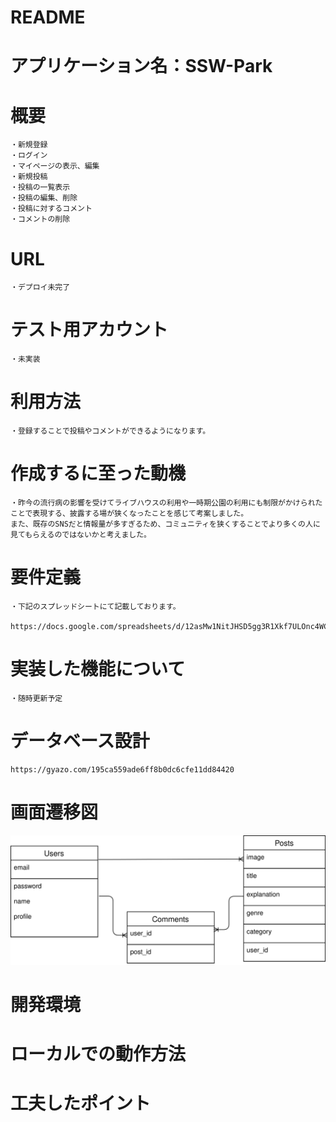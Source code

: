 # README
# アプリケーション名：SSW-Park
# 概要
    ・新規登録
    ・ログイン
    ・マイページの表示、編集
    ・新規投稿
    ・投稿の一覧表示
    ・投稿の編集、削除
    ・投稿に対するコメント
    ・コメントの削除

# URL
    ・デプロイ未完了

# テスト用アカウント
    ・未実装

# 利用方法
    ・登録することで投稿やコメントができるようになります。

# 作成するに至った動機
    ・昨今の流行病の影響を受けてライブハウスの利用や一時期公園の利用にも制限がかけられたことで表現する、披露する場が狭くなったことを感じて考案しました。
    また、既存のSNSだと情報量が多すぎるため、コミュニティを狭くすることでより多くの人に見てもらえるのではないかと考えました。

# 要件定義
    ・下記のスプレッドシートにて記載しております。
      https://docs.google.com/spreadsheets/d/12asMw1NitJHSD5gg3R1Xkf7ULOnc4WCTmpQdkW4iqJo/edit#gid=982722306

# 実装した機能について
    ・随時更新予定

# データベース設計
    https://gyazo.com/195ca559ade6ff8b0dc6cfe11dd84420
# 画面遷移図
![プレビュー](/SSW-Park.svg)
# 開発環境

# ローカルでの動作方法

# 工夫したポイント